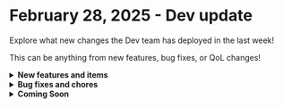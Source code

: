 # February 28, 2025 - Dev update

Explore what new changes the Dev team has deployed in the last week!

This can be anything from new features, bug fixes, or QoL changes!

<details>

<summary><strong>New features and items</strong></summary>

* Cisco Meraki Integration - Documentation found [here](https://docs.rewst.help/documentation/integrations/security/cisco-meraki-integration)
* SuperOps Integration - Documentation found [here](https://docs.rewst.help/documentation/integrations/psa/superops-integration)
* SyncMonkey Integration - Documentation found [here](https://docs.rewst.help/documentation/integrations/documentation/syncmonkey-integration)
* Anthropic Integration - Documentation found [here](https://docs.rewst.help/documentation/integrations/ai/anthropic-integration)
* Updated Nodeware integration category to Vulnerability Management
* Updated Synnex Australia Integration base url
* Updated Cove Integration setup instructions
* Updated BambooHR action parameter descriptions to clarify conditionally required fields

</details>

<details>

<summary><strong>Bug fixes and chores</strong></summary>

* Remove unneeded parameters from Custom Integration actions sidebar in workflow editor
* Allowed support team to unpack and edit crates for organizations with Support Access enabled
* Fixed RoboRewsty icon in App Builder&#x20;
* Fixed the SuperOps Create Client User action
* Added required Account Type field to Quickbooks Integration Create Account action

</details>

<details>

<summary><strong>Coming Soon</strong></summary>

* Generic GraphQL Request Action to the Rewst Integration
* Granular forms permissions
* Support Access logs
* Workflow executions dashboard widget

</details>
